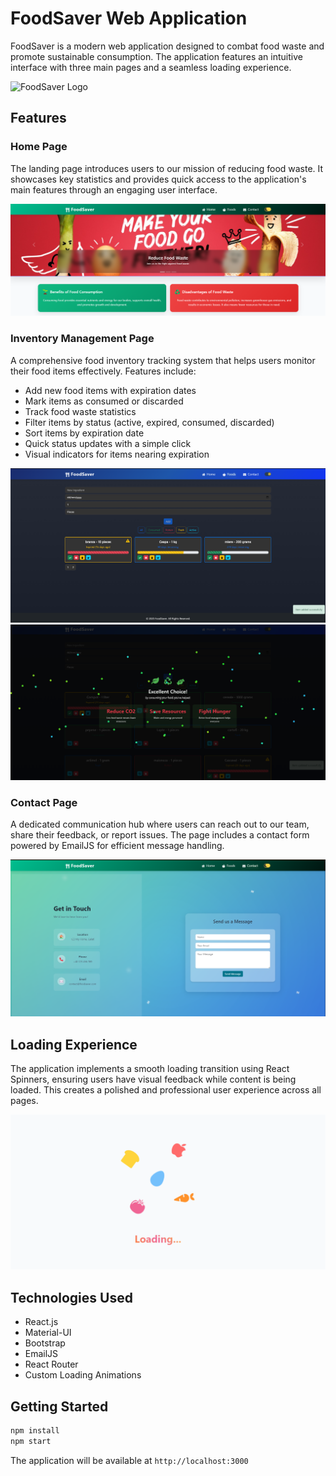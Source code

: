 # FoodSaver Web Application

FoodSaver is a modern web application designed to combat food waste and promote sustainable consumption. The application features an intuitive interface with three main pages and a seamless loading experience.

![FoodSaver Logo](/public/iconFood.ico)

## Features

### Home Page
The landing page introduces users to our mission of reducing food waste. It showcases key statistics and provides quick access to the application's main features through an engaging user interface.

![Home Page Screenshot](/image/img1.png)

### Inventory Management Page
A comprehensive food inventory tracking system that helps users monitor their food items effectively. Features include:
- Add new food items with expiration dates
- Mark items as consumed or discarded
- Track food waste statistics
- Filter items by status (active, expired, consumed, discarded)
- Sort items by expiration date
- Quick status updates with a simple click
- Visual indicators for items nearing expiration

![Inventory Page Screenshot](/image/imag3.png)
![Consumed Page Screenshot](/image/imag2.png)
### Contact Page
A dedicated communication hub where users can reach out to our team, share their feedback, or report issues. The page includes a contact form powered by EmailJS for efficient message handling.

![Contact Page Screenshot](/image/imag4.png)

## Loading Experience
The application implements a smooth loading transition using React Spinners, ensuring users have visual feedback while content is being loaded. This creates a polished and professional user experience across all pages.

![Loading Animation](/image/loading.png)

## Technologies Used
- React.js
- Material-UI
- Bootstrap
- EmailJS
- React Router
- Custom Loading Animations

## Getting Started
```bash
npm install
npm start
```

The application will be available at `http://localhost:3000`

